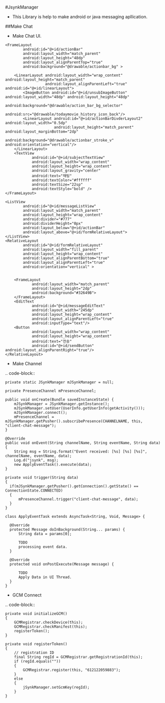 #JsynkManager
* This Library is help to make android or java messaging apllication.

##Make Chat

* Make Chat UI.
  
<RelativeLayout xmlns:android="http://schemas.android.com/apk/res/android"
                android:layout_width="fill_parent"
                android:layout_height="fill_parent"
                android:orientation="vertical"
                android:background="#fff">

    <FrameLayout
            android:id="@+id/actionBar"
            android:layout_width="match_parent"
            android:layout_height="48dp"
            android:layout_alignParentTop="true"
            android:background="@drawable/actionbar_bg" >

        <LinearLayout android:layout_width="wrap_content" android:layout_height="match_parent"
                      android:layout_alignParentLeft="true" android:id="@+id/linearLayout">
            <ImageButton android:id="@+id/unsubImageButton" android:layout_width="48dp" android:layout_height="48dp"
                         android:background="@drawable/action_bar_bg_selector"
                         android:src="@drawable/todaymovie_history_icon_back"/>
            <LinearLayout android:id="@+id/actionBarDivderLayout2" android:layout_width="0.5dp"
                          android:layout_height="match_parent" android:layout_marginBottom="2dp"
                          android:background="@drawable/actionbar_stroke_v" android:orientation="vertical"/>
        </LinearLayout>
        <TextView
                android:id="@+id/subjectTextView"
                android:layout_width="wrap_content"
                android:layout_height="wrap_content"
                android:layout_gravity="center"
                android:text="채팅"
                android:textColor="#ffffff"
                android:textSize="22sp"
                android:textStyle="bold" />
    </FrameLayout>

    <ListView
            android:id="@+id/messageListView"
            android:layout_width="match_parent"
            android:layout_height="wrap_content"
            android:divider="#777"
            android:dividerHeight="0px"
            android:layout_below="@+id/actionBar"
            android:layout_above="@+id/formRelativeLayout">
    </ListView>
    <RelativeLayout
            android:id="@+id/formRelativeLayout"
            android:layout_width="fill_parent"
            android:layout_height="wrap_content"
            android:layout_alignParentBottom="true"
            android:layout_alignParentLeft="true"
            android:orientation="vertical" >


        <FrameLayout
                android:layout_width="match_parent"
                android:layout_height="2dp"
                android:background="#32649B">
        </FrameLayout>
        <EditText
                android:id="@+id/messageEditText"
                android:layout_width="245dp"
                android:layout_height="wrap_content"
                android:layout_alignParentLeft="true"
                android:inputType="text"/>
        <Button
                android:layout_width="wrap_content"
                android:layout_height="wrap_content"
                android:text="전송"
                android:id="@+id/sendButton" android:layout_alignParentRight="true"/>
    </RelativeLayout>

</RelativeLayout>



* Make Channel

.. code-block::

    private static JSynkManager mJSynkManager = null;
    
    private PresenceChannel mPresenceChannel;
    
    public void onCreate(Bundle savedInstanceState) {
        mJSynkManager = JSynkManager.getInstance();
        mJSynkManager.setUser(UserInfo.getUserInfo(getActivity()));
        mJSynkManager.connect();
        mPresenceChannel = mJSynkManager.getPusher().subscribePresence(CHANNELNAME, this, "client-chat-message");
    }

    @Override
    public void onEvent(String channelName, String eventName, String data) {
        String msg = String.format("Event received: [%s] [%s] [%s]", channelName, eventName, data);
        Log.d("jsynk", msg);
        new ApplyEventTask().execute(data);
    }
    
    private void trigger(String data)
    {
      if(mJSynkManager.getPusher().getConnection().getState() == ConnectionState.CONNECTED)
      {
          mPresenceChannel.trigger("client-chat-message", data);
      }
    }
    
    class ApplyEventTask extends AsyncTask<String, Void, Message> {

      @Override
      protected Message doInBackground(String... params) {
          String data = params[0];
          
          TODO
          processing event data.
      }
      
      @Override
      protected void onPostExecute(Message message) {
          
          TODO
          Apply Data in UI Thread.
      }
    }
    
* GCM Connect

.. code-block::

    private void initializeGCM()
    {
        GCMRegistrar.checkDevice(this);
        GCMRegistrar.checkManifest(this);
        registerToken();
    }

    private void registerToken()
    {
        // registration ID
        final String regId = GCMRegistrar.getRegistrationId(this);
        if (regId.equals(""))
        {
            GCMRegistrar.register(this, "612122059883");
        }
        else
        {
            jSynkManager.setGcmKey(regId);
        }
    }


